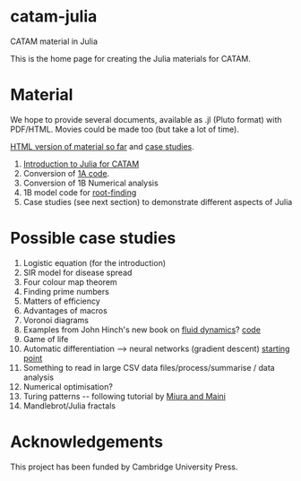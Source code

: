 # catam-julia
CATAM material in Julia

This is the home page for creating the Julia materials for CATAM.


# Material

We hope to provide several documents, available as .jl (Pluto format) with PDF/HTML.  Movies could be made too (but take a lot of time).

[HTML version of material so
far](https://sje30.github.io/catam-julia/intro/julia-manual.html) and
[case studies](https://sje30.github.io/catam-julia/casestudies/).

1. [Introduction to Julia for CATAM](intro/README.md)
2. Conversion of [1A code](1a/README.md).
3. Conversion of 1B Numerical analysis
4. 1B model code for [root-finding](https://www.maths.cam.ac.uk/undergrad/catam/files/0pt1.pdf)
5. Case studies (see next section) to demonstrate different aspects of Julia

# Possible case studies

1. Logistic equation (for the introduction)
2. SIR model for disease spread
3. Four colour map theorem
4. Finding prime numbers
5. Matters of efficiency
6. Advantages of macros
7. Voronoi diagrams
8. Examples from John Hinch's new book on [fluid dynamics](https://www.cambridge.org/gb/academic/subjects/mathematics/fluid-dynamics-and-solid-mechanics/think-you-compute-prelude-computational-fluid-dynamics?format=PB)?  [code](https://www.damtp.cam.ac.uk/user/hinch/teaching/CMIFM_Handouts/)
9. Game of life
10. Automatic differentiation --> neural networks (gradient descent) [starting point](https://www.youtube.com/watch?v=vAp6nUMrKYg)
11. Something to read in large CSV data files/process/summarise / data analysis
12. Numerical optimisation?
13. Turing patterns -- following tutorial by [Miura and Maini](https://paperpile.com/app/p/56e34cfe-cb76-07bd-ae2d-49dd9faad3b9)
14. Mandlebrot/Julia fractals

# Acknowledgements

This project has been funded by Cambridge University Press.
